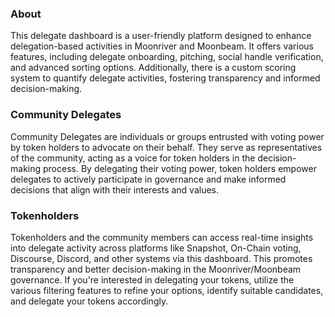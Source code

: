 ### About

This delegate dashboard is a user-friendly platform designed to enhance delegation-based activities in Moonriver and Moonbeam. It offers various features, including delegate onboarding, pitching, social handle verification, and advanced sorting options. Additionally, there is a custom scoring system to quantify delegate activities, fostering transparency and informed decision-making. 

### Community Delegates

Community Delegates are individuals or groups entrusted with voting power by token holders to advocate on their behalf. They serve as representatives of the community, acting as a voice for token holders in the decision-making process. By delegating their voting power, token holders empower delegates to actively participate in governance and make informed decisions that align with their interests and values.

### Tokenholders

Tokenholders and the community members can access real-time insights into delegate activity across platforms like Snapshot, On-Chain voting, Discourse, Discord, and other systems via this dashboard. This promotes transparency and better decision-making in the Moonriver/Moonbeam governance.
If you're interested in delegating your tokens, utilize the various filtering features to refine your options, identify suitable candidates, and delegate your tokens accordingly. 
